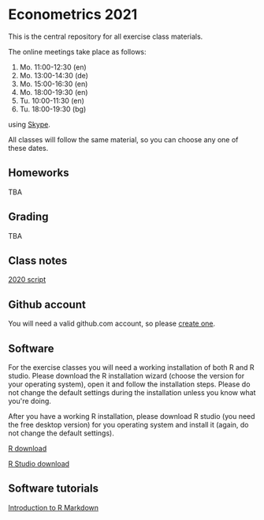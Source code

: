 # Econometrics 2021

This is the central repository for all exercise class materials.

The online meetings take place as follows:

1. Mo. 11:00-12:30 (en)
1. Mo. 13:00-14:30 (de)
1. Mo. 15:00-16:30 (en)
1. Mo. 18:00-19:30 (en)
1. Tu. 10:00-11:30 (en)
1. Tu. 18:00-19:30 (bg)

using [Skype](https://join.skype.com/e06WWjwOrFbq).

All classes will follow the same material, so you can choose any one of these dates.

## Homeworks

TBA

## Grading

TBA


## Class notes

[2020 script](https://feb-uni-sofia.github.io/econometrics-script/index.html)

## Github account

You will need a valid github.com account, so please [create one](https://github.com/join).

## Software

For the exercise classes you will need a working installation of both R
and R studio. Please download the R installation wizard (choose the version for your operating system),
open it and follow the installation steps. Please do not change the default settings during the installation unless you 
know what you're doing.

After you have a working R installation, please download R studio (you need the free desktop version)
for you operating system and install it (again, do not change the default settings).


[R download](https://cran.r-project.org/)

[R Studio download](https://rstudio.com/products/rstudio/download/)

## Software tutorials

[Introduction to R Markdown](https://rmarkdown.rstudio.com/articles_intro.html)


